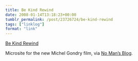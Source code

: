 ```yaml
---
title: Be Kind Rewind
date: 2008-01-14T13:18:23+00:00
tumblr_permalink: /post/23726724/be-kind-rewind
tags: ["linklog"]
format: "link"
---
```


[Be Kind Rewind][1]

Microsite for the new Michel Gondry film, via [No Man’s Blog](http://no-mans-blog.com/).

[1]: http://bekindmovie.com/

